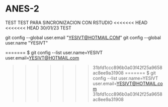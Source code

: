 # ANES-2
TEST 
TEST PARA SINCRONIZACION CON RSTUDIO
<<<<<<< HEAD
<<<<<<< HEAD
30/01/23 TEST


git config --global user.email "YESIVT@HOTMAIL.COM"
git config --global user.name "YESIVT"
  
  
  
=======
$ git config --list
user.name=YESIVT
user.email=YESIVT@HOTMAIL.com
>>>>>>> 31bfd1ccc896b0a03f42f25a9658ac8ee9a31908
=======
$ git config --list
user.name=YESIVT
user.email=YESIVT@HOTMAIL.com
>>>>>>> 31bfd1ccc896b0a03f42f25a9658ac8ee9a31908

